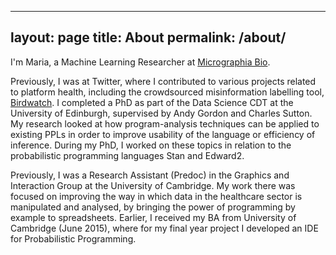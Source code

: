---
layout: page
title: About
permalink: /about/
----

I'm Maria, a Machine Learning Researcher at [Micrographia Bio](https://www.micrographiabio.com/). 

Previously, I was at Twitter, where I contributed to various projects related to platform health, including the crowdsourced misinformation labelling tool, [Birdwatch](https://communitynotes.twitter.com/).
I completed a PhD as part of the Data Science CDT at the University of Edinburgh, supervised by Andy Gordon and Charles Sutton. My research looked at how program-analysis techniques can be applied to existing PPLs in order to improve usability of the language or efficiency of inference. During my PhD, I worked on these topics in relation to the probabilistic programming languages Stan and Edward2.

Previously, I was a Research Assistant (Predoc) in the Graphics and Interaction Group at the University of Cambridge. My work there was focused on improving the way in which data in the healthcare sector is manipulated and analysed, by bringing the power of programming by example to spreadsheets. Earlier, I received my BA from University of Cambridge (June 2015), where for my final year project I developed an IDE for Probabilistic Programming.
